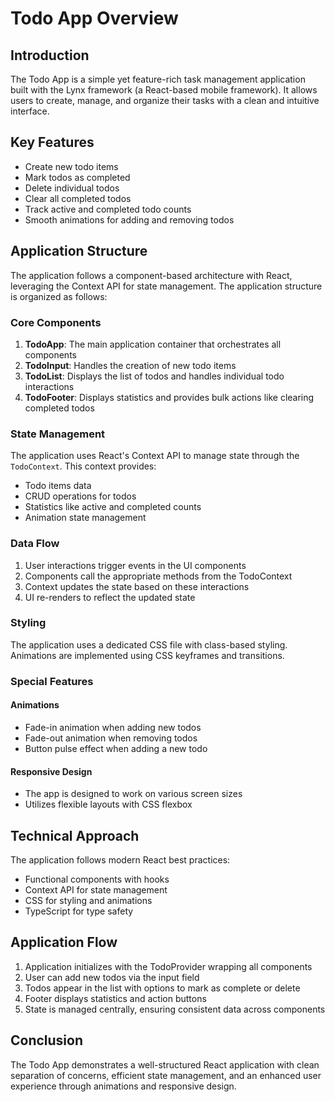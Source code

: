 # Todo App Overview

## Introduction

The Todo App is a simple yet feature-rich task management application built with the Lynx framework (a React-based mobile framework). It allows users to create, manage, and organize their tasks with a clean and intuitive interface.

## Key Features

- Create new todo items
- Mark todos as completed
- Delete individual todos
- Clear all completed todos
- Track active and completed todo counts
- Smooth animations for adding and removing todos

## Application Structure

The application follows a component-based architecture with React, leveraging the Context API for state management. The application structure is organized as follows:

### Core Components

1. **TodoApp**: The main application container that orchestrates all components
2. **TodoInput**: Handles the creation of new todo items
3. **TodoList**: Displays the list of todos and handles individual todo interactions
4. **TodoFooter**: Displays statistics and provides bulk actions like clearing completed todos

### State Management

The application uses React's Context API to manage state through the `TodoContext`. This context provides:

- Todo items data
- CRUD operations for todos
- Statistics like active and completed counts
- Animation state management

### Data Flow

1. User interactions trigger events in the UI components
2. Components call the appropriate methods from the TodoContext
3. Context updates the state based on these interactions
4. UI re-renders to reflect the updated state

### Styling

The application uses a dedicated CSS file with class-based styling. Animations are implemented using CSS keyframes and transitions.

### Special Features

#### Animations
- Fade-in animation when adding new todos
- Fade-out animation when removing todos
- Button pulse effect when adding a new todo

#### Responsive Design
- The app is designed to work on various screen sizes
- Utilizes flexible layouts with CSS flexbox

## Technical Approach

The application follows modern React best practices:

- Functional components with hooks
- Context API for state management
- CSS for styling and animations
- TypeScript for type safety

## Application Flow

1. Application initializes with the TodoProvider wrapping all components
2. User can add new todos via the input field
3. Todos appear in the list with options to mark as complete or delete
4. Footer displays statistics and action buttons
5. State is managed centrally, ensuring consistent data across components

## Conclusion

The Todo App demonstrates a well-structured React application with clean separation of concerns, efficient state management, and an enhanced user experience through animations and responsive design. 